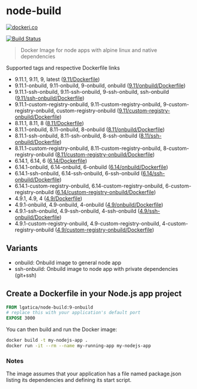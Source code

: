 # node-build

[![dockeri.co](http://dockeri.co/image/lgatica/node-build)](https://hub.docker.com/r/lgatica/node-build/)

[![Build Status](https://travis-ci.org/lgaticaq/node-build.svg?branch=master)](https://travis-ci.org/lgaticaq/node-build)

> Docker Image for node apps with alpine linux and native dependencies

Supported tags and respective Dockerfile links

* 9.11.1, 9.11, 9, latest ([9.11/Dockerfile](https://github.com/lgaticaq/node-build/blob/master/9.11.1/Dockerfile))
* 9.11.1-onbuild, 9.11-onbuild, 9-onbuild, onbuild ([9.11/onbuild/Dockerfile](https://github.com/lgaticaq/node-build/blob/master/9.11.1/onbuild/Dockerfile))
* 9.11.1-ssh-onbuild, 9.11-ssh-onbuild, 9-ssh-onbuild, ssh-onbuild ([9.11/ssh-onbuild/Dockerfile](https://github.com/lgaticaq/node-build/blob/master/9.11.1/ssh-onbuild/Dockerfile))
* 9.11.1-custom-registry-onbuild, 9.11-custom-registry-onbuild, 9-custom-registry-onbuild, custom-registry-onbuild ([9.11/custom-registry-onbuild/Dockerfile](https://github.com/lgaticaq/node-build/blob/master/9.11.1/custom-registry-onbuild/Dockerfile))
* 8.11.1, 8.11, 8 ([8.11/Dockerfile](https://github.com/lgaticaq/node-build/blob/master/8.11.1/Dockerfile))
* 8.11.1-onbuild, 8.11-onbuild, 8-onbuild ([8.11/onbuild/Dockerfile](https://github.com/lgaticaq/node-build/blob/master/8.11.1/onbuild/Dockerfile))
* 8.11.1-ssh-onbuild, 8.11-ssh-onbuild, 8-ssh-onbuild ([8.11/ssh-onbuild/Dockerfile](https://github.com/lgaticaq/node-build/blob/master/8.11.1/ssh-onbuild/Dockerfile))
* 8.11.1-custom-registry-onbuild, 8.11-custom-registry-onbuild, 8-custom-registry-onbuild ([8.11/custom-registry-onbuild/Dockerfile](https://github.com/lgaticaq/node-build/blob/master/8.11.1/custom-registry-onbuild/Dockerfile))
* 6.14.1, 6.14, 6 ([6.14/Dockerfile](https://github.com/lgaticaq/node-build/blob/master/6.14.1/Dockerfile))
* 6.14.1-onbuild, 6.14-onbuild, 6-onbuild ([6.14/onbuild/Dockerfile](https://github.com/lgaticaq/node-build/blob/master/6.14.1/onbuild/Dockerfile))
* 6.14.1-ssh-onbuild, 6.14-ssh-onbuild, 6-ssh-onbuild ([6.14/ssh-onbuild/Dockerfile](https://github.com/lgaticaq/node-build/blob/master/6.14.1/ssh-onbuild/Dockerfile))
* 6.14.1-custom-registry-onbuild, 6.14-custom-registry-onbuild, 6-custom-registry-onbuild ([6.14/custom-registry-onbuild/Dockerfile](https://github.com/lgaticaq/node-build/blob/master/6.14.1/custom-registry-onbuild/Dockerfile))
* 4.9.1, 4.9, 4 ([4.9/Dockerfile](https://github.com/lgaticaq/node-build/blob/master/4.9.1/Dockerfile))
* 4.9.1-onbuild, 4.9-onbuild, 4-onbuild ([4.9/onbuild/Dockerfile](https://github.com/lgaticaq/node-build/blob/master/4.9.1/onbuild/Dockerfile))
* 4.9.1-ssh-onbuild, 4.9-ssh-onbuild, 4-ssh-onbuild ([4.9/ssh-onbuild/Dockerfile](https://github.com/lgaticaq/node-build/blob/master/4.9.1/ssh-onbuild/Dockerfile))
* 4.9.1-custom-registry-onbuild, 4.9-custom-registry-onbuild, 4-custom-registry-onbuild ([4.9/custom-registry-onbuild/Dockerfile](https://github.com/lgaticaq/node-build/blob/master/4.9.1/custom-registry-onbuild/Dockerfile))

## Variants

* onbuild: Onbuild image to general node app
* ssh-onbuild: Onbuild image to node app with private dependencies (git+ssh)

## Create a Dockerfile in your Node.js app project

```dockerfile
FROM lgatica/node-build:9-onbuild
# replace this with your application's default port
EXPOSE 3000
```

You can then build and run the Docker image:

```bash
docker build -t my-nodejs-app .
docker run -it --rm --name my-running-app my-nodejs-app
```

### Notes

The image assumes that your application has a file named package.json listing its dependencies and defining its start script.
